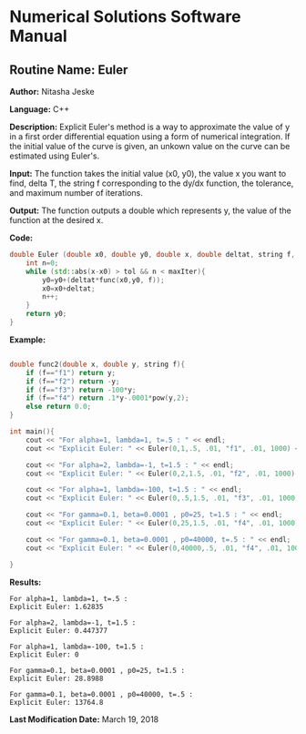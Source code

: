 # Numerical Solutions Software Manual

## **Routine Name:** Euler

**Author:** Nitasha Jeske

**Language:** C++

**Description:** Explicit Euler's method is a way to approximate the value of y in a first order differential equation using a form of numerical integration. If the initial value of the curve is given, an unkown value on the curve can be estimated using Euler's.

**Input:**  The function takes the initial value (x0, y0), the value x you want to find, delta T, the string f corresponding to the dy/dx function, the tolerance, and maximum number of iterations. 

**Output:** The function outputs a double which represents y, the value of the function at the desired x. 

**Code:**
```C++
double Euler (double x0, double y0, double x, double deltat, string f, double tol, int maxIter){
    int n=0;
    while (std::abs(x-x0) > tol && n < maxIter){
        y0=y0+(deltat*func(x0,y0, f));
        x0=x0+deltat;
        n++;
    }
    return y0;
}
```

**Example:**
```C++

double func2(double x, double y, string f){
    if (f=="f1") return y;
    if (f=="f2") return -y;
    if (f=="f3") return -100*y;
    if (f=="f4") return .1*y-.0001*pow(y,2);
    else return 0.0;
}

int main(){
    cout << "For alpha=1, lambda=1, t=.5 : " << endl;
    cout << "Explicit Euler: " << Euler(0,1,.5, .01, "f1", .01, 1000) << endl << endl;

    cout << "For alpha=2, lambda=-1, t=1.5 : " << endl;
    cout << "Explicit Euler: " << Euler(0,2,1.5, .01, "f2", .01, 1000) << endl << endl;

    cout << "For alpha=1, lambda=-100, t=1.5 : " << endl;
    cout << "Explicit Euler: " << Euler(0,.5,1.5, .01, "f3", .01, 1000) << endl << endl;

    cout << "For gamma=0.1, beta=0.0001 , p0=25, t=1.5 : " << endl;
    cout << "Explicit Euler: " << Euler(0,25,1.5, .01, "f4", .01, 1000) << endl << endl;

    cout << "For gamma=0.1, beta=0.0001 , p0=40000, t=.5 : " << endl;
    cout << "Explicit Euler: " << Euler(0,40000,.5, .01, "f4", .01, 1000) << endl << endl;

}
```

**Results:**  
```
For alpha=1, lambda=1, t=.5 : 
Explicit Euler: 1.62835

For alpha=2, lambda=-1, t=1.5 : 
Explicit Euler: 0.447377

For alpha=1, lambda=-100, t=1.5 : 
Explicit Euler: 0

For gamma=0.1, beta=0.0001 , p0=25, t=1.5 : 
Explicit Euler: 28.8988

For gamma=0.1, beta=0.0001 , p0=40000, t=.5 : 
Explicit Euler: 13764.8

```

**Last Modification Date:** March 19, 2018
